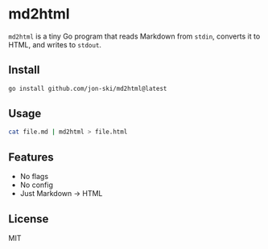 # md2html

`md2html` is a tiny Go program that reads Markdown from `stdin`, converts it to HTML, and writes to `stdout`.

## Install

```sh
go install github.com/jon-ski/md2html@latest
````

## Usage

```sh
cat file.md | md2html > file.html
```

## Features

* No flags
* No config
* Just Markdown → HTML

## License

MIT
